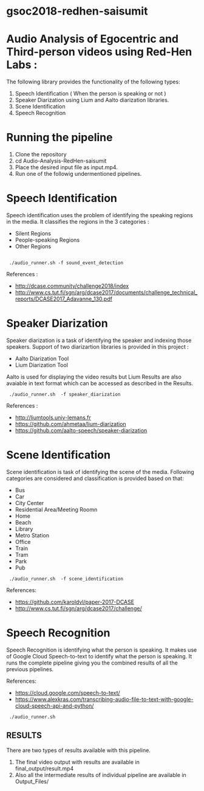 # gsoc2018-redhen-saisumit

# Audio Analysis of Egocentric and Third-person videos using Red-Hen Labs : #


The following library provides the functionality of the following types:  

1. Speech Identification ( When the person is speaking or not ) 
2. Speaker Diarization using Lium and Aalto diarization libraries. 
3. Scene Identification 
4. Speech Recognition 

# Running the pipeline #
1. Clone the repository 
2. cd Audio-Analysis-RedHen-saisumit
3. Place the desired input file as input.mp4. 
4. Run one of the followig undermentioned pipelines. 

  
# Speech Identification #

Speech identification uses the problem of identifying the speaking regions in the media. It classifies the regions in the 3 categories : 

* Silent Regions 
* People-speaking Regions
* Other Regions   


```

 ./audio_runner.sh -f sound_event_detection

```
References :  

* http://dcase.community/challenge2018/index
* http://www.cs.tut.fi/sgn/arg/dcase2017/documents/challenge_technical_reports/DCASE2017_Adavanne_130.pdf


# Speaker Diarization #
Speaker diarization is a task of identifying the speaker and indexing those speakers. Support of two diarizartion libraries is provided in this project : 

* Aalto Diarization Tool 
* Lium Diarization Tool 

Aalto is used for displaying the video results but Lium Results are also avaiable in text format which can be accessed as described in the Results. 

```
 ./audio_runner.sh  -f speaker_diarization
```

References : 

* http://liumtools.univ-lemans.fr
* https://github.com/ahmetaa/lium-diarization
* https://github.com/aalto-speech/speaker-diarization

 
# Scene Identification #
Scene identification is task of identifying the scene of the media. Following categories are considered and classification is provided based on that: 

* Bus
* Car
* City Center 
* Residential Area/Meeting Roomn 
* Home 
* Beach
* Library 
* Metro Station 
* Office
* Train 
* Tram 
* Park 
* Pub 


```
 ./audio_runner.sh  -f scene_identification

```

References: 

* https://github.com/karoldvl/paper-2017-DCASE
* http://www.cs.tut.fi/sgn/arg/dcase2017/challenge/

# Speech Recognition  #

Speech Recognition is identifying what the person is speaking. It makes use of Google Cloud Speech-to-text 
to identify what the person is speaking. It runs the complete pipeline giving you the combined results of all the previous pipelines. 
 
References: 

* https://cloud.google.com/speech-to-text/
* https://www.alexkras.com/transcribing-audio-file-to-text-with-google-cloud-speech-api-and-python/
 

```
 ./audio_runner.sh 

```

## RESULTS ##

There are two types of results available with this pipeline.

1. The final video output with results are available in final_output/result.mp4
2. Also all the intermediate results of individual pipeline are available in Output_Files/
